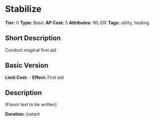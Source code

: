 # Stabilize

**Tier:** 0
**Type:** Basic
**AP Cost:** 5
**Attributes:** WL/DX
**Tags:** utility, healing

## Short Description
Conduct magical first aid

## Basic Version
**Limit Cost:** -
**Effect:** First aid

## Description
[Flavor text to be written]

**Duration:** Instant